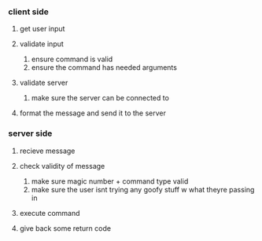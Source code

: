### client side
1. get user input

2. validate input
    1. ensure command is valid
    2. ensure the command has needed arguments

3. validate server
    1. make sure the server can be connected to

4. format the message and send it to the server

### server side
1. recieve message

2. check validity of message
    1. make sure magic number + command type valid
    2. make sure the user isnt trying any goofy stuff w what theyre passing in

3. execute command

4. give back some return code

